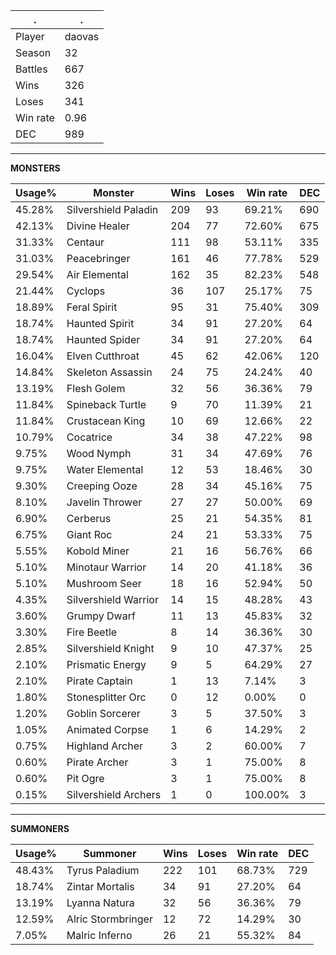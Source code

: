 .|.
|-|-
Player|daovas
Season|32
Battles|667
Wins|326
Loses|341
Win rate|0.96
DEC|989

---
**MONSTERS**

Usage%|Monster|Wins|Loses|Win rate|DEC|
-|-|-|-|-|-|
45.28%|Silvershield Paladin|209|93|69.21%|690|
42.13%|Divine Healer|204|77|72.60%|675|
31.33%|Centaur|111|98|53.11%|335|
31.03%|Peacebringer|161|46|77.78%|529|
29.54%|Air Elemental|162|35|82.23%|548|
21.44%|Cyclops|36|107|25.17%|75|
18.89%|Feral Spirit|95|31|75.40%|309|
18.74%|Haunted Spirit|34|91|27.20%|64|
18.74%|Haunted Spider|34|91|27.20%|64|
16.04%|Elven Cutthroat|45|62|42.06%|120|
14.84%|Skeleton Assassin|24|75|24.24%|40|
13.19%|Flesh Golem|32|56|36.36%|79|
11.84%|Spineback Turtle|9|70|11.39%|21|
11.84%|Crustacean King|10|69|12.66%|22|
10.79%|Cocatrice|34|38|47.22%|98|
9.75%|Wood Nymph|31|34|47.69%|76|
9.75%|Water Elemental|12|53|18.46%|30|
9.30%|Creeping Ooze|28|34|45.16%|75|
8.10%|Javelin Thrower|27|27|50.00%|69|
6.90%|Cerberus|25|21|54.35%|81|
6.75%|Giant Roc|24|21|53.33%|75|
5.55%|Kobold Miner|21|16|56.76%|66|
5.10%|Minotaur Warrior|14|20|41.18%|36|
5.10%|Mushroom Seer|18|16|52.94%|50|
4.35%|Silvershield Warrior|14|15|48.28%|43|
3.60%|Grumpy Dwarf|11|13|45.83%|32|
3.30%|Fire Beetle|8|14|36.36%|30|
2.85%|Silvershield Knight|9|10|47.37%|25|
2.10%|Prismatic Energy|9|5|64.29%|27|
2.10%|Pirate Captain|1|13|7.14%|3|
1.80%|Stonesplitter Orc|0|12|0.00%|0|
1.20%|Goblin Sorcerer|3|5|37.50%|3|
1.05%|Animated Corpse|1|6|14.29%|2|
0.75%|Highland Archer|3|2|60.00%|7|
0.60%|Pirate Archer|3|1|75.00%|8|
0.60%|Pit Ogre|3|1|75.00%|8|
0.15%|Silvershield Archers|1|0|100.00%|3|

---
**SUMMONERS**

Usage%|Summoner|Wins|Loses|Win rate|DEC|
-|-|-|-|-|-|
48.43%|Tyrus Paladium|222|101|68.73%|729|
18.74%|Zintar Mortalis|34|91|27.20%|64|
13.19%|Lyanna Natura|32|56|36.36%|79|
12.59%|Alric Stormbringer|12|72|14.29%|30|
7.05%|Malric Inferno|26|21|55.32%|84|
